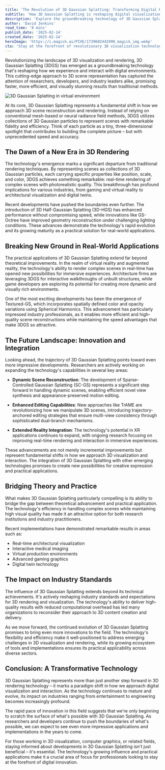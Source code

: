 ```yaml
---
title: 'The Revolution of 3D Gaussian Splatting: Transforming Digital Reality'
subtitle: 'How 3D Gaussian Splatting is reshaping digital visualization and rendering'
description: 'Explore the groundbreaking technology of 3D Gaussian Splatting and its transformative impact on digital visualization. Discover how this novel approach is revolutionizing industries, from gaming to architectural visualization, by enabling real-time rendering with photorealistic quality.'
author: 'David Jenkins'
read_time: '8 mins'
publish_date: '2025-02-14'
created_date: '2025-02-14'
heroImage: 'https://i.magick.ai/PIXE/1739602442990_magick_img.webp'
cta: 'Stay at the forefront of revolutionary 3D visualization technologies like Gaussian Splatting. Follow us on LinkedIn for the latest updates and insights in digital innovation.'
---
```


Revolutionizing the landscape of 3D visualization and rendering, 3D Gaussian Splatting (3DGS) has emerged as a groundbreaking technology that's reshaping how we experience and interact with digital environments. This cutting-edge approach to 3D scene representation has captured the attention of researchers, developers, and industry leaders alike, promising faster, more efficient, and visually stunning results than traditional methods.

![3D Gaussian Splatting in virtual environment](https://i.magick.ai/PIXE/1739602442994_magick_img.webp)

At its core, 3D Gaussian Splatting represents a fundamental shift in how we approach 3D scene reconstruction and rendering. Instead of relying on conventional mesh-based or neural radiance field methods, 3DGS utilizes collections of 3D Gaussian particles to represent scenes with remarkable fidelity and efficiency. Think of each particle as a tiny, three-dimensional spotlight that contributes to building the complete picture – but with unprecedented speed and accuracy.

## The Dawn of a New Era in 3D Rendering

The technology's emergence marks a significant departure from traditional rendering techniques. By representing scenes as collections of 3D Gaussian particles, each carrying specific properties like position, scale, and color, 3DGS achieves something remarkable: real-time rendering of complex scenes with photorealistic quality. This breakthrough has profound implications for various industries, from gaming and virtual reality to architectural visualization and digital twins.

Recent developments have pushed the boundaries even further. The introduction of 3D Half-Gaussian Splatting (3D-HGS) has enhanced performance without compromising speed, while innovations like GS-Octree have improved geometry reconstruction under challenging lighting conditions. These advances demonstrate the technology's rapid evolution and its growing maturity as a practical solution for real-world applications.

## Breaking New Ground in Real-World Applications

The practical applications of 3D Gaussian Splatting extend far beyond theoretical improvements. In the realm of virtual reality and augmented reality, the technology's ability to render complex scenes in real-time has opened new possibilities for immersive experiences. Architecture firms are leveraging 3DGS for interactive walkthroughs of unbuilt structures, while game developers are exploring its potential for creating more dynamic and visually rich environments.

One of the most exciting developments has been the emergence of Textured-GS, which incorporates spatially defined color and opacity variations using Spherical Harmonics. This advancement has particularly impressed industry professionals, as it enables more efficient and high-quality scene reconstructions while maintaining the speed advantages that make 3DGS so attractive.

## The Future Landscape: Innovation and Integration

Looking ahead, the trajectory of 3D Gaussian Splatting points toward even more impressive developments. Researchers are actively working on expanding the technology's capabilities in several key areas:

- **Dynamic Scene Reconstruction**: The development of Sparse-Controlled Gaussian Splatting (SC-GS) represents a significant step forward in handling dynamic scenes, enabling efficient novel view synthesis and appearance-preserved motion editing.

- **Enhanced Editing Capabilities**: New approaches like TrAME are revolutionizing how we manipulate 3D scenes, introducing trajectory-anchored editing strategies that ensure multi-view consistency through sophisticated dual-branch mechanisms.

- **Extended Reality Integration**: The technology's potential in XR applications continues to expand, with ongoing research focusing on improving real-time rendering and interaction in immersive experiences.

These advancements are not merely incremental improvements but represent fundamental shifts in how we approach 3D visualization and interaction. The integration of 3D Gaussian Splatting with other emerging technologies promises to create new possibilities for creative expression and practical applications.

## Bridging Theory and Practice

What makes 3D Gaussian Splatting particularly compelling is its ability to bridge the gap between theoretical advancement and practical application. The technology's efficiency in handling complex scenes while maintaining high visual quality has made it an attractive option for both research institutions and industry practitioners.

Recent implementations have demonstrated remarkable results in areas such as:

- Real-time architectural visualization
- Interactive medical imaging
- Virtual production environments
- Advanced gaming graphics
- Digital twin technology

## The Impact on Industry Standards

The influence of 3D Gaussian Splatting extends beyond its technical achievements. It's actively reshaping industry standards and expectations for 3D rendering and visualization. The technology's ability to deliver high-quality results with reduced computational overhead has led many organizations to reconsider their approach to 3D content creation and delivery.

As we move forward, the continued evolution of 3D Gaussian Splatting promises to bring even more innovations to the field. The technology's flexibility and efficiency make it well-positioned to address emerging challenges in 3D visualization and rendering, while its growing ecosystem of tools and implementations ensures its practical applicability across diverse sectors.

## Conclusion: A Transformative Technology

3D Gaussian Splatting represents more than just another step forward in 3D rendering technology – it marks a paradigm shift in how we approach digital visualization and interaction. As the technology continues to mature and evolve, its impact on industries ranging from entertainment to engineering becomes increasingly profound.

The rapid pace of innovation in this field suggests that we're only beginning to scratch the surface of what's possible with 3D Gaussian Splatting. As researchers and developers continue to push the boundaries of what's possible, we can expect to see even more impressive applications and implementations in the years to come.

For those working in 3D visualization, computer graphics, or related fields, staying informed about developments in 3D Gaussian Splatting isn't just beneficial – it's essential. The technology's growing influence and practical applications make it a crucial area of focus for professionals looking to stay at the forefront of digital innovation.